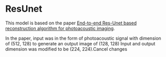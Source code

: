 # ResUnet
This model is based on the paper [End-to-end Res-Unet based reconstruction algorithm for photoacoustic imaging](https://www.ncbi.nlm.nih.gov/pmc/articles/PMC7510873/).

In the paper, input was in the form of photoacoustic signal with dimension of (512, 128) to generate an output image of (128, 128)
Input and output dimension was modified to be (224, 224).Cancel changes
